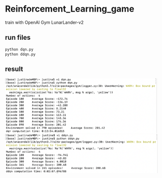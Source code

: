 # Reinforcement_Learning_game
train with OpenAI Gym LunarLander-v2
## run files
```
python dqn.py
python ddqn.py
```
## result
![image](https://github.com/JiaxinTong1996/Reinforcement_Learning_game/blob/main/img/dqn_result.png)
![image](https://github.com/JiaxinTong1996/Reinforcement_Learning_game/blob/main/img/ddqn_result.png)



